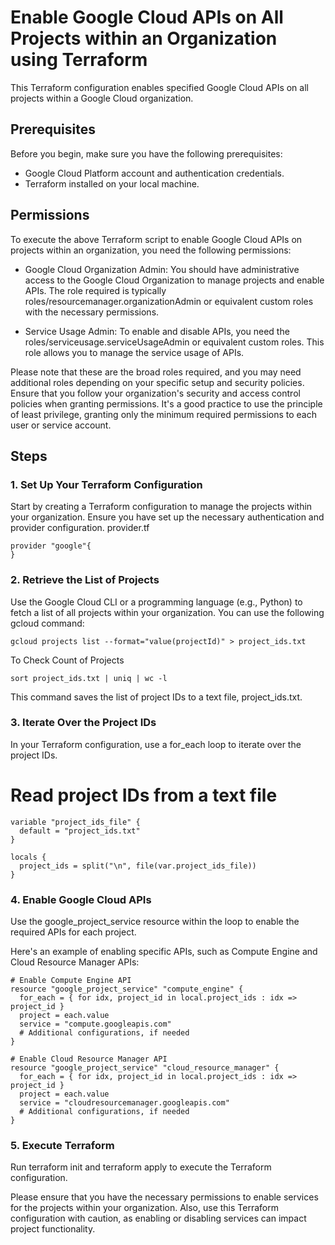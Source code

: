 # Enable Google Cloud APIs on All Projects within an Organization using Terraform

This Terraform configuration enables specified Google Cloud APIs on all projects within a Google Cloud organization.

## Prerequisites

Before you begin, make sure you have the following prerequisites:

- Google Cloud Platform account and authentication credentials.
- Terraform installed on your local machine.

## Permissions

To execute the above Terraform script to enable Google Cloud APIs on projects within an organization, you need the following permissions:

- Google Cloud Organization Admin: You should have administrative access to the Google Cloud Organization to manage projects and enable APIs. The role required is typically roles/resourcemanager.organizationAdmin or equivalent custom roles with the necessary permissions.

- Service Usage Admin: To enable and disable APIs, you need the roles/serviceusage.serviceUsageAdmin or equivalent custom roles. This role allows you to manage the service usage of APIs.

Please note that these are the broad roles required, and you may need additional roles depending on your specific setup and security policies. Ensure that you follow your organization's security and access control policies when granting permissions. It's a good practice to use the principle of least privilege, granting only the minimum required permissions to each user or service account.

## Steps

### 1. Set Up Your Terraform Configuration

Start by creating a Terraform configuration to manage the projects within your organization. Ensure you have set up the necessary authentication and provider configuration.
provider.tf

```hcl
provider "google"{
}
```
### 2. Retrieve the List of Projects

Use the Google Cloud CLI or a programming language (e.g., Python) to fetch a list of all projects within your organization. You can use the following gcloud command:
```shell
gcloud projects list --format="value(projectId)" > project_ids.txt
```
To Check Count of Projects
```shell
sort project_ids.txt | uniq | wc -l
```
 
This command saves the list of project IDs to a text file, project_ids.txt.

### 3. Iterate Over the Project IDs
In your Terraform configuration, use a for_each loop to iterate over the project IDs.

# Read project IDs from a text file
```hcl
variable "project_ids_file" {
  default = "project_ids.txt"
}

locals {
  project_ids = split("\n", file(var.project_ids_file))
}
```

### 4. Enable Google Cloud APIs

Use the google_project_service resource within the loop to enable the required APIs for each project.

Here's an example of enabling specific APIs, such as Compute Engine and Cloud Resource Manager APIs:
```hcl
# Enable Compute Engine API
resource "google_project_service" "compute_engine" {
  for_each = { for idx, project_id in local.project_ids : idx => project_id }
  project = each.value
  service = "compute.googleapis.com"
  # Additional configurations, if needed
}

# Enable Cloud Resource Manager API
resource "google_project_service" "cloud_resource_manager" {
  for_each = { for idx, project_id in local.project_ids : idx => project_id }
  project = each.value
  service = "cloudresourcemanager.googleapis.com"
  # Additional configurations, if needed
}
```

### 5. Execute Terraform
Run terraform init and terraform apply to execute the Terraform configuration.

Please ensure that you have the necessary permissions to enable services for the projects within your organization. Also, use this Terraform configuration with caution, as enabling or disabling services can impact project functionality.
